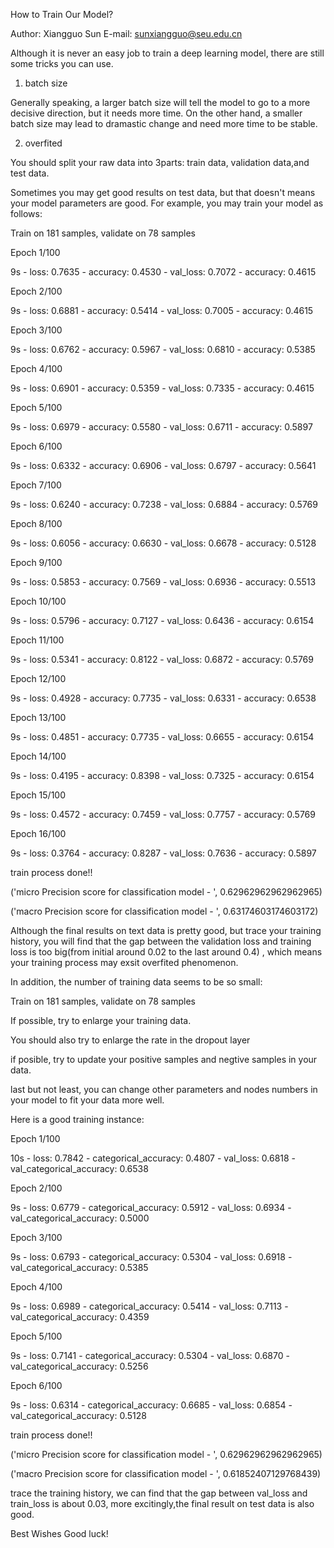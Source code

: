 How to Train Our Model?

Author: Xiangguo Sun
E-mail: sunxiangguo@seu.edu.cn

Although it is never an easy job to train a deep learning model, there are still some tricks you can use.


1. batch size

Generally speaking, a larger batch size will tell the model to go to a  more decisive direction, but it
needs more time. On the other hand, a smaller batch size may lead to dramastic change and need more time to be stable.


2. overfited

You should split your raw data into 3parts: train data, validation data,and test data.

Sometimes you may get good results on test data, but that doesn't means your model parameters are good.
For example, you may train your model as follows:

Train on 181 samples, validate on 78 samples

Epoch 1/100

9s - loss: 0.7635 - accuracy: 0.4530 - val_loss: 0.7072 - accuracy: 0.4615

Epoch 2/100

9s - loss: 0.6881 - accuracy: 0.5414 - val_loss: 0.7005 - accuracy: 0.4615

Epoch 3/100

9s - loss: 0.6762 - accuracy: 0.5967 - val_loss: 0.6810 - accuracy: 0.5385

Epoch 4/100

9s - loss: 0.6901 - accuracy: 0.5359 - val_loss: 0.7335 - accuracy: 0.4615

Epoch 5/100

9s - loss: 0.6979 - accuracy: 0.5580 - val_loss: 0.6711 - accuracy: 0.5897

Epoch 6/100

9s - loss: 0.6332 - accuracy: 0.6906 - val_loss: 0.6797 - accuracy: 0.5641

Epoch 7/100

9s - loss: 0.6240 - accuracy: 0.7238 - val_loss: 0.6884 - accuracy: 0.5769

Epoch 8/100

9s - loss: 0.6056 - accuracy: 0.6630 - val_loss: 0.6678 - accuracy: 0.5128

Epoch 9/100

9s - loss: 0.5853 - accuracy: 0.7569 - val_loss: 0.6936 - accuracy: 0.5513

Epoch 10/100

9s - loss: 0.5796 - accuracy: 0.7127 - val_loss: 0.6436 - accuracy: 0.6154

Epoch 11/100

9s - loss: 0.5341 - accuracy: 0.8122 - val_loss: 0.6872 - accuracy: 0.5769

Epoch 12/100

9s - loss: 0.4928 - accuracy: 0.7735 - val_loss: 0.6331 - accuracy: 0.6538

Epoch 13/100

9s - loss: 0.4851 - accuracy: 0.7735 - val_loss: 0.6655 - accuracy: 0.6154

Epoch 14/100

9s - loss: 0.4195 - accuracy: 0.8398 - val_loss: 0.7325 - accuracy: 0.6154

Epoch 15/100

9s - loss: 0.4572 - accuracy: 0.7459 - val_loss: 0.7757 - accuracy: 0.5769

Epoch 16/100

9s - loss: 0.3764 - accuracy: 0.8287 - val_loss: 0.7636 - accuracy: 0.5897

train process done!!

('micro Precision score for classification model - ', 0.62962962962962965)

('macro Precision score for classification model - ', 0.63174603174603172)

Although the final results on text data is pretty good, but trace your training history, you will find that
the gap between the validation loss and training loss is too big(from initial around 0.02 to the last around 0.4) ,
which means your training process may exsit overfited phenomenon.

In addition, the number of training data seems to be so small:

Train on 181 samples, validate on 78 samples

If possible, try to enlarge your training data.

You should also try to enlarge the rate in the dropout layer

if posible, try to update your positive samples and negtive samples in your data.

last but not least, you can change other parameters and nodes numbers in your model to fit your data more well.


Here is a  good training instance:

Epoch 1/100

10s - loss: 0.7842 - categorical_accuracy: 0.4807 - val_loss: 0.6818 - val_categorical_accuracy: 0.6538

Epoch 2/100

9s - loss: 0.6779 - categorical_accuracy: 0.5912 - val_loss: 0.6934 - val_categorical_accuracy: 0.5000

Epoch 3/100

9s - loss: 0.6793 - categorical_accuracy: 0.5304 - val_loss: 0.6918 - val_categorical_accuracy: 0.5385

Epoch 4/100

9s - loss: 0.6989 - categorical_accuracy: 0.5414 - val_loss: 0.7113 - val_categorical_accuracy: 0.4359

Epoch 5/100

9s - loss: 0.7141 - categorical_accuracy: 0.5304 - val_loss: 0.6870 - val_categorical_accuracy: 0.5256

Epoch 6/100

9s - loss: 0.6314 - categorical_accuracy: 0.6685 - val_loss: 0.6854 - val_categorical_accuracy: 0.5128

train process done!!

('micro Precision score for classification model - ', 0.62962962962962965)

('macro Precision score for classification model - ', 0.61852407129768439)

trace the training history, we can find that the gap between val_loss and train_loss is about 0.03,
more excitingly,the final result on test data is also good.




Best Wishes
Good luck!
